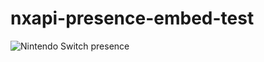# nxapi-presence-embed-test

<picture>
    <source srcset="https://nxapi-presence.fancy.org.uk/api/presence/17298012562d7041/embed?theme=dark" media="(prefers-color-scheme: dark)" />
    <img src="https://nxapi-presence.fancy.org.uk/api/presence/17298012562d7041/embed?theme=light" alt="Nintendo Switch presence" />
</picture>
